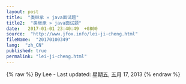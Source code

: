 ```yaml
---
layout: post
title:  "类继承 » java面试题"
title2:  "类继承 » java面试题"
date:   2017-01-01 23:40:49  +0800
source:  "http://www.jfox.info/lei-ji-cheng.html"
fileName:  "20170100349"
lang:  "zh_CN"
published: true
permalink: "lei-ji-cheng.html"
---
```

{% raw %}
By Lee - Last updated: 星期五, 五月 17, 2013
{% endraw %}
